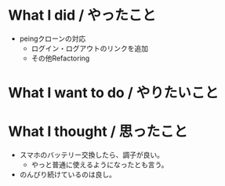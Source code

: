 # What I did / やったこと
- peingクローンの対応
  - ログイン・ログアウトのリンクを追加
  - その他Refactoring

# What I want to do / やりたいこと

# What I thought / 思ったこと
- スマホのバッテリー交換したら、調子が良い。
  - やっと普通に使えるようになったとも言う。
- のんびり続けているのは良し。
